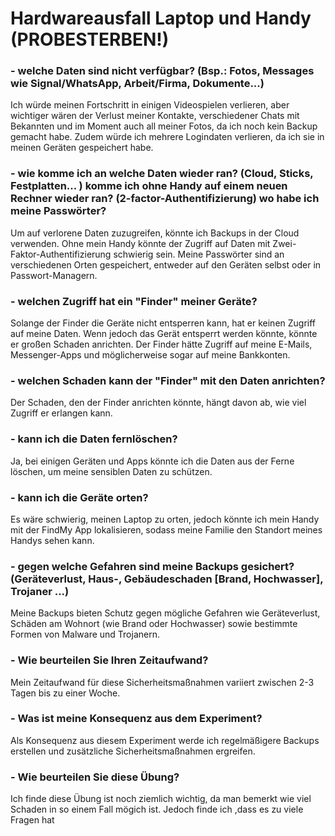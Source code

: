# Hardwareausfall Laptop und Handy (PROBESTERBEN!)

### - welche Daten sind nicht verfügbar? (Bsp.: Fotos, Messages wie Signal/WhatsApp, Arbeit/Firma, Dokumente...)
Ich würde meinen Fortschritt in einigen Videospielen verlieren, aber wichtiger wären der Verlust meiner Kontakte, verschiedener Chats mit Bekannten und im Moment auch all meiner Fotos, da ich noch kein Backup gemacht habe. Zudem würde ich mehrere Logindaten verlieren, da ich sie in meinen Geräten gespeichert habe.

### - wie komme ich an welche Daten wieder ran? (Cloud, Sticks, Festplatten... ) komme ich ohne Handy auf einem neuen Rechner wieder ran? (2-factor-Authentifizierung) ﻿﻿﻿﻿wo habe ich meine Passwörter?
Um auf verlorene Daten zuzugreifen, könnte ich Backups in der Cloud verwenden. Ohne mein Handy könnte der Zugriff auf Daten mit Zwei-Faktor-Authentifizierung schwierig sein. Meine Passwörter sind an verschiedenen Orten gespeichert, entweder auf den Geräten selbst oder in Passwort-Managern.

### - welchen Zugriff hat ein "Finder" meiner Geräte?
Solange der Finder die Geräte nicht entsperren kann, hat er keinen Zugriff auf meine Daten. Wenn jedoch das Gerät entsperrt werden könnte, könnte er großen Schaden anrichten. Der Finder hätte Zugriff auf meine E-Mails, Messenger-Apps und möglicherweise sogar auf meine Bankkonten.

### - welchen Schaden kann der "Finder" mit den Daten anrichten?
Der Schaden, den der Finder anrichten könnte, hängt davon ab, wie viel Zugriff er erlangen kann.

### - kann ich die Daten fernlöschen?
Ja, bei einigen Geräten und Apps könnte ich die Daten aus der Ferne löschen, um meine sensiblen Daten zu schützen.

### - kann ich die Geräte orten?
Es wäre schwierig, meinen Laptop zu orten, jedoch könnte ich mein Handy mit der FindMy App lokalisieren, sodass meine Familie den Standort meines Handys sehen kann.

### - gegen welche Gefahren sind meine Backups gesichert? (Geräteverlust, Haus-, Gebäudeschaden [Brand, Hochwasser], Trojaner ...)
Meine Backups bieten Schutz gegen mögliche Gefahren wie Geräteverlust, Schäden am Wohnort (wie Brand oder Hochwasser) sowie bestimmte Formen von Malware und Trojanern.

### - Wie beurteilen Sie Ihren Zeitaufwand?
Mein Zeitaufwand für diese Sicherheitsmaßnahmen variiert zwischen 2-3 Tagen bis zu einer Woche.

### - Was ist meine Konsequenz aus dem Experiment?
Als Konsequenz aus diesem Experiment werde ich regelmäßigere Backups erstellen und zusätzliche Sicherheitsmaßnahmen ergreifen.

### - Wie beurteilen Sie diese Übung?
Ich finde diese Übung ist noch ziemlich wichtig, da man bemerkt wie viel Schaden in so einem Fall mögich ist. Jedoch finde ich ,dass es zu viele Fragen hat
